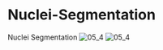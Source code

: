 # Nuclei-Segmentation
Nuclei Segmentation
![05_4](https://user-images.githubusercontent.com/52492949/96067497-d4254500-0ed4-11eb-8a41-9cd7717efb13.png)
![05_4](https://user-images.githubusercontent.com/52492949/96067543-eef7b980-0ed4-11eb-8cda-e46c83e94371.png)
